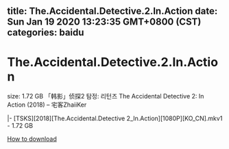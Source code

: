 
title: The.Accidental.Detective.2.In.Action
date: Sun Jan 19 2020 13:23:35 GMT+0800 (CST)    
categories: baidu
---

# The.Accidental.Detective.2.In.Action
size: 1.72 GB
 「韩影」侦探2 탐정: 리턴즈 The Accidental Detective 2: In Action (2018) – 宅客ZhaiiKer
 
|- [TSKS][2018][The.Accidental.Detective 2_In.Action][1080P][KO_CN].mkv1 - 1.72 GB

[How to download](https://bpcam.bemobtrk.com/go/2ceec3aa-1ca2-46d6-b9ff-aaa5c184517c?jno=850)